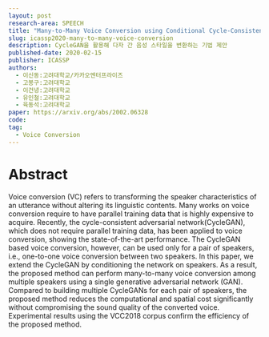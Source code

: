 ```yaml
---
layout: post
research-area: SPEECH
title: "Many-to-Many Voice Conversion using Conditional Cycle-Consistent Adversarial Networks"
slug: icassp2020-many-to-many-voice-conversion
description: CycleGAN을 활용해 다자 간 음성 스타일을 변환하는 기법 제안
published-date: 2020-02-15
publisher: ICASSP
authors:
  - 이신동:고려대학교/카카오엔터프라이즈
  - 고봉구:고려대학교
  - 이건녕:고려대학교
  - 유인철:고려대학교
  - 육동석:고려대학교
paper: https://arxiv.org/abs/2002.06328
code:
tag:
  - Voice Conversion
---
```


# Abstract

Voice conversion (VC) refers to transforming the speaker characteristics of an utterance without altering its linguistic contents. Many works on voice conversion require to have parallel training data that is highly expensive to acquire. Recently, the cycle-consistent adversarial network(CycleGAN), which does not require parallel training data, has been applied to voice conversion, showing the state-of-the-art performance. The CycleGAN based voice conversion, however, can be used only for a pair of speakers, i.e., one-to-one voice conversion between two speakers. In this paper, we extend the CycleGAN by conditioning the network on speakers. As a result, the proposed method can perform many-to-many voice conversion among multiple speakers using a single generative adversarial network (GAN). Compared to building multiple CycleGANs for each pair of speakers, the proposed method reduces the computational and spatial cost significantly without compromising the sound quality of the converted voice. Experimental results using the VCC2018 corpus confirm the efficiency of the proposed method.
